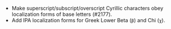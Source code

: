 * Make superscript/subscript/overscript Cyrillic characters obey localization forms of base letters (#2177).
* Add IPA localization forms for Greek Lower Beta (`β`) and Chi (`χ`).
